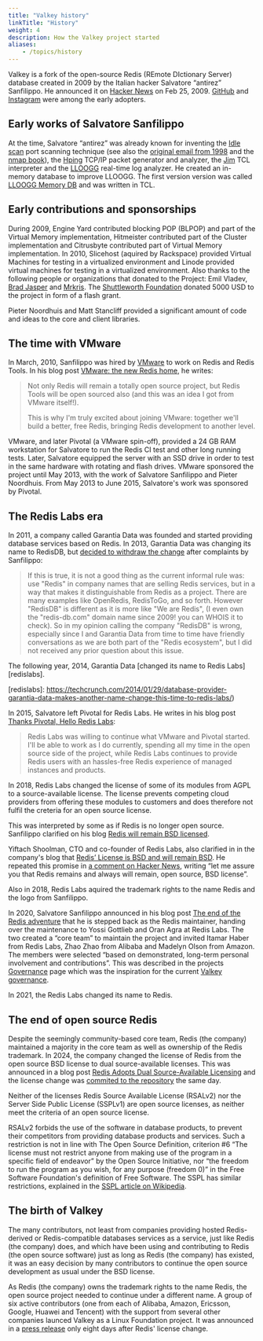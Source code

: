 ```yaml
---
title: "Valkey history"
linkTitle: "History"
weight: 4
description: How the Valkey project started
aliases:
    - /topics/history
---
```


Valkey is a fork of the open-source Redis (REmote DIctionary Server) database
created in 2009 by the Italian hacker Salvatore “antirez” Sanfilippo. He
announced it on [Hacker News][hn] on Feb 25, 2009. [GitHub][gh] and
[Instagram][insta] were among the early adopters.

[hn]: https://news.ycombinator.com/item?id=494649
[gh]: https://github.blog/2009-11-03-introducing-resque/
[insta]: https://instagram-engineering.com/storing-hundreds-of-millions-of-simple-key-value-pairs-in-redis-1091ae80f74c

Early works of Salvatore Sanfilippo
-----------------------------------

At the time, Salvatore “antirez” was already known for inventing the [Idle
scan][idle-scan-wp] port scanning technique (see also the [original email from
1998][idle-scan-email] and the [nmap book][idle-scan-nmap]), the [Hping][hping]
TCP/IP packet generator and analyzer, the [Jim] TCL interpreter and the
[LLOOGG][lloogg] real-time log analyzer. He created an in-memory database to
improve LLOOGG. The first version version was called [LLOOGG Memory DB][lmdb]
and was written in TCL.

[idle-scan-wp]: https://en.wikipedia.org/wiki/Idle_scan
[idle-scan-email]: https://seclists.org/bugtraq/1998/Dec/79
[idle-scan-nmap]: https://nmap.org/book/idlescan.html
[hping]: https://en.wikipedia.org/wiki/Hping
[jim]: https://jim.tcl-lang.org/index.html/doc/www/www/about/
[lloogg]: https://github.com/antirez/lloogg/blob/master/README.md
[lmdb]: https://gist.github.com/antirez/6ca04dd191bdb82aad9fb241013e88a8

Early contributions and sponsorships
------------------------------------

During 2009, Engine Yard contributed blocking POP (BLPOP) and part of the
Virtual Memory implementation, Hitmeister contributed part of the Cluster
implementation and Citrusbyte contributed part of Virtual Memory implementation.
In 2010, Slicehost (aquired by Rackspace) provided Virtual Machines for testing
in a virtualized environment and Linode provided virtual machines for testing in
a virtualized environment. Also thanks to the following people or organizations
that donated to the Project: Emil Vladev, [Brad Jasper](https://bradjasper.com/)
and [Mrkris](http://mrkris.com/). The [Shuttleworth
Foundation](https://en.wikipedia.org/wiki/Shuttleworth_Foundation) donated 5000
USD to the project in form of a flash grant.

Pieter Noordhuis and Matt Stancliff provided a significant amount of code and
ideas to the core and client libraries.

The time with VMware
--------------------

In March, 2010, Sanfilippo was hired by [VMware](http://vmware.com) to work on
Redis and Redis Tools. In his blog post [VMware: the new Redis
home][antirez-vmware], he writes:

[antirez-vmware]: http://oldblog.antirez.com/post/vmware-the-new-redis-home.html

> Not only Redis will remain a totally open source project, but Redis Tools will
> be open sourced also (and this was an idea I got from VMware itself!).
>
> This is why I'm truly excited about joining VMware: together we'll build a
> better, free Redis, bringing Redis development to another level.

VMware, and later Pivotal (a VMware spin-off), provided a 24 GB RAM workstation
for Salvatore to run the Redis CI test and other long running tests. Later,
Salvatore equipped the server with an SSD drive in order to test in the same
hardware with rotating and flash drives. VMware sponsored the project until May
2013, with the work of Salvatore Sanfilippo and Pieter Noordhuis. From May 2013
to June 2015, Salvatore's work was sponsored by Pivotal.

The Redis Labs era
------------------

In 2011, a company called Garantia Data was founded and started providing
database services based on Redis. In 2013, Garantia Data was changing its name
to RedisDB, but [decided to withdraw the change][redisdb] after complaints by
Sanfilippo:

[redisdb]: https://techcrunch.com/2014/01/29/database-provider-garantia-data-makes-another-name-change-this-time-to-redis-labs/

> If this is true, it is not a good thing as the current informal rule was: use
> "Redis" in company names that are selling Redis services, but in a way that
> makes it distinguishable from Redis as a project. There are many examples like
> OpenRedis, RedisToGo, and so forth. However "RedisDB" is different as it is
> more like "We are Redis", (I even own the "redis-db.com" domain name since
> 2009! you can WHOIS it to check). So in my opinion calling the company
> "RedisDB" is wrong, especially since I and Garantia Data from time to time
> have friendly conversations as we are both part of the "Redis ecosystem", but
> I did not received any prior question about this issue.

The following year, 2014, Garantia Data [changed its name to Redis Labs][redislabs].

[redislabs]: https://techcrunch.com/2014/01/29/database-provider-garantia-data-makes-another-name-change-this-time-to-redis-labs/)

In 2015, Salvatore left Pivotal for Redis Labs. He writes in his blog post
[Thanks Pivotal, Hello Redis Labs](http://antirez.com/news/91):

> Redis Labs was willing to continue what VMware and Pivotal started. I'll be
> able to work as I do currently, spending all my time in the open source side
> of the project, while Redis Labs continues to provide Redis users with an
> hassles-free Redis experience of managed instances and products.

In 2018, Redis Labs changed the license of some of its modules from AGPL to a
source-available license. The license prevents competing cloud providers from
offering these modules to customers and does therefore not fulfil the creteria
for an open source license.

This was interpreted by some as if Redis is no longer open source. Sanfilippo
clarified on his blog [Redis will remain BSD licensed][antirez-remain-bsd].

Yiftach Shoolman, CTO and co-founder of Redis Labs, also clarified in in the
company's blog that [Redis’ License is BSD and will remain
BSD][will-remain-bsd]. He repeated this promise in [a comment on Hacker
News][hn-always-bsd], writing “let me assure you that Redis remains and always
will remain, open source, BSD license”.

[antirez-remain-bsd]: http://antirez.com/news/120
[will-remain-bsd]: https://redis.io/blog/redis-license-bsd-will-remain-bsd/
[hn-always-bsd]: https://news.ycombinator.com/item?id=17819392

Also in 2018, Redis Labs aquired the trademark rights to the name Redis and the
logo from Sanfilippo.

In 2020, Salvatore Sanfilippo announced in his blog post [The end of the Redis
adventure](http://antirez.com/news/133) that he is stepped back as the Redis
maintainer, handing over the maintenance to Yossi Gottlieb and Oran Agra at
Redis Labs. The two created a “core team” to maintain the project and invited
Itamar Haber from Redis Labs, Zhao Zhao from Alibaba and Madelyn Olson from
Amazon. The members were selected “based on demonstrated, long-term personal
involvement and contributions”. This was described in the projects
[Governance][governance-2020] page which was the inspiration for the current
[Valkey governance](valkey-governance).

[governance-2020]: https://web.archive.org/web/20200709170526/https://redis.io/topics/governance
[valkey-governance]: https://github.com/valkey-io/valkey/blob/unstable/GOVERNANCE.md

In 2021, the Redis Labs changed its name to Redis.

The end of open source Redis
----------------------------

Despite the seemingly community-based core team, Redis (the company) maintained
a majority in the core team as well as ownership of the Redis trademark. In
2024, the company changed the license of Redis from the open source BSD license
to dual source-available licenses. This was announced in a blog post [Redis
Adopts Dual Source-Available Licensing][redis-source-avail] and the license
change was [commited to the repository][change-license-pr] the same day.

[redis-source-avail]: https://redis.io/blog/redis-adopts-dual-source-available-licensing/
[change-license-pr]: https://github.com/redis/redis/pull/13157

Neither of the licenses Redis Source Available License (RSALv2) nor the Server
Side Public License (SSPLv1) are open source licenses, as neither meet the
criteria of an open source license.

RSALv2 forbids the use of the software in database products, to prevent their
competitors from providing database products and services. Such a restriction is
not in line with The Open Source Definition, criterion #6 “The license must not
restrict anyone from making use of the program in a specific field of endeavor”
by the Open Source Initiative, nor “the freedom to run the program as you wish,
for any purpose (freedom 0)” in the Free Software Foundation's definition of
Free Software. The SSPL has similar restrictions, explained in the [SSPL article
on Wikipedia][sspl].

[sspl]: https://en.wikipedia.org/wiki/Server_Side_Public_License

The birth of Valkey
-------------------

The many contributors, not least from companies providing hosted Redis-derived
or Redis-compatible databases services as a service, just like Redis (the
company) does, and which have been using and contributing to Redis (the open
source software) just as long as Redis (the company) has existed, it was an easy
decision by many contributors to continue the open source development as usual
under the BSD license.

As Redis (the company) owns the trademark rights to the name Redis, the open
source project needed to continue under a different name. A group of six active
contributors (one from each of Alibaba, Amazon, Ericsson, Google, Huawei and
Tencent) with the support from several other companies launced Valkey as a Linux
Foundation project. It was announced in a [press release][lf-launch] only eight
days after Redis' license change.

[lf-launch]: https://www.linuxfoundation.org/press/linux-foundation-launches-open-source-valkey-community
